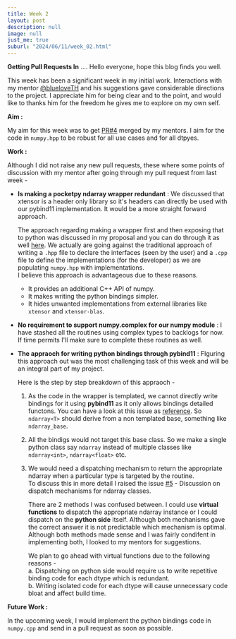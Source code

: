 ```yaml
---
title: Week 2
layout: post
description: null
image: null
just_me: true
suburl: "2024/06/11/week_02.html"
---
```

**Getting Pull Requests In**
.... Hello everyone, hope this blog finds you well.

This week has been a significant week in my initial work. Interactions with my mentor [@blueloveTH](https://github.com/blueloveTH) and his suggestions gave considerable directions to the project.
I appreciate him for being clear and to the point, and would like to thanks him for the freedom he gives me to explore on my own self.

**Aim :** 

My aim for this week was to get [PR#4](https://github.com/pocketpy/gsoc-2024-dev/pull/4) merged by my mentors. I aim for the code in `numpy.hpp` to be robust for all use cases and for all dtpyes. 

**Work :** 

Although I did not raise any new pull requests, these where some points of discussion with my mentor after going through my pull request from last week -

- **Is making a pocketpy ndarray wrapper redundant** : We discussed that xtensor is a header only library so it's headers can directly be used with our pybind11 implementation. It would be a more straight forward approach.
  
  The approach regarding making a wrapper first and then exposing that to python was discussed in my proposal and you can do through it as well [here](https://docs.google.com/document/d/1N4hVX-nzM6jffhwt5d3Av6VljYRDrLSdLh6lnVHM1HA/edit). We actually are going against the traditional approach of writing a `.hpp` file to declare the interfaces (seen by the user) and a `.cpp` file to define the implementations (for the developer) as we are populating `numpy.hpp` with implementations. \
  I believe this approach is advantageous due to these reasons.
  
  * It provides an additional C++ API of numpy. 
  * It makes writing the python bindings simpler. 
  * It hides unwanted implementations from external libraries like `xtensor` and `xtensor-blas`.
  
- **No requirement to support numpy.complex for our numpy module** : I have stashed all the routines using complex types to backlogs for now. If time permits I'll make sure to complete these routines as well.
- **The appraoch for writing python bindings through pybind11** : FIguring this approach out was the most challenging task of this week and will be an integral part of my project.
  
  Here is the step by step breakdown of this appraoch -
  1. As the code in the wrapper is templated, we cannot directly write bindings for it using **pybind11** as it only allows bindings detailed functons. You can have a look at this issue as [reference](https://github.com/pybind/pybind11/issues/199). So `ndarray<T>` should derive from a non templated base, something like `ndarray_base`.
  2. All the bindigs would not target this base class. So we make a single python class say `ndarray` instead of multiple classes like `ndarray<int>`, `ndarray<float>` etc.
  3. We would need a dispatching mechanism to return the appropriate ndarray when a particular type is targeted by the routine. \
     To discuss this in more detail I raised the issue [#5](https://github.com/pocketpy/gsoc-2024-dev/issues/5) - Discussion on dispatch mechanisms for ndarray classes.
     
     There are 2 methods I was confused between. I could use **virtual functions** to dispatch the appropriate ndarray instance or I could dispatch on the **python side** itself. Although both mechanisms gave the correct answer it is not predictable which mechanism is optimal. Although both methods made sense and I was fairly condifent in implementing both, I looked to my mentors for suggestions.

     We plan to go ahead with virtual functions due to the following reasons - \
     a. Dispatching on python side would require us to write repetitive binding code for each dtype which is redundant. \
     b. Writing isolated code for each dtype will cause unnecessary code bloat and affect build time.
        
**Future Work :**

In the upcoming week, I would implement the python bindings code in `numpy.cpp` and send in a pull request as soon as possible.
